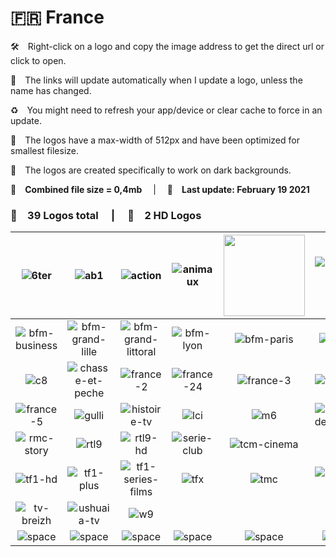 🇫🇷 France
===============

🛠 Right-click on a logo and copy the image address to get the direct url or click to open.

🔗 The links will update automatically when I update a logo, unless the name has changed.

♻️ You might need to refresh your app/device or clear cache to force in an update.

📐 The logos have a max-width of 512px and have been optimized for smallest filesize.

🖤 The logos are created specifically to work on dark backgrounds.

💾 __Combined file size = 0,4mb__  |  📅 __Last update: February 19 2021__  

### 🎨 __39 Logos total__  |  💎 __2 HD Logos__  

| ![6ter] | ![ab1] | ![action] | ![animaux] | <img src=https://raw.githubusercontent.com/Tapiosinn/tv-logos/master/countries/france/arte-fr.png height="130px"> | ![automoto-la-chaine] |
|:-:|:-:|:-:|:-:|:-:|:-:|
| ![bfm-business] | ![bfm-grand-lille] | ![bfm-grand-littoral] | ![bfm-lyon] | ![bfm-paris] | ![bfm-tv] |
| ![c8] | ![chasse-et-peche] | ![france-2] | ![france-24] | ![france-3] | ![france-4] |
| ![france-5] | ![gulli] | ![histoire-tv] | ![lci] | ![m6] | ![rmc-decouverte] |
| ![rmc-story] | ![rtl9] | ![rtl9-hd] | ![serie-club] | ![tcm-cinema] | ![tf1] |
| ![tf1-hd] | ![tf1-plus] | ![tf1-series-films] | ![tfx] | ![tmc] | ![tmc-plus] |
| ![tv-breizh] | ![ushuaia-tv] | ![w9] |  |  |  |
| ![space] | ![space] | ![space] | ![space] | ![space] | ![space] |

[6ter]:https://raw.githubusercontent.com/Tapiosinn/tv-logos/master/countries/france/6ter-fr.png
[ab1]:https://raw.githubusercontent.com/Tapiosinn/tv-logos/master/countries/france/ab1-fr.png
[action]:https://raw.githubusercontent.com/Tapiosinn/tv-logos/master/countries/france/action-fr.png
[animaux]:https://raw.githubusercontent.com/Tapiosinn/tv-logos/master/countries/france/animaux-fr.png
[arte]:https://raw.githubusercontent.com/Tapiosinn/tv-logos/master/countries/france/arte-fr.png
[automoto-la-chaine]:https://raw.githubusercontent.com/Tapiosinn/tv-logos/master/countries/france/automoto-la-chaine-fr.png
[bfm-business]:https://raw.githubusercontent.com/Tapiosinn/tv-logos/master/countries/france/bfm-business-fr.png
[bfm-grand-lille]:https://raw.githubusercontent.com/Tapiosinn/tv-logos/master/countries/france/bfm-grand-lille-fr.png
[bfm-grand-littoral]:https://raw.githubusercontent.com/Tapiosinn/tv-logos/master/countries/france/bfm-grand-littoral-fr.png
[bfm-lyon]:https://raw.githubusercontent.com/Tapiosinn/tv-logos/master/countries/france/bfm-lyon-fr.png
[bfm-paris]:https://raw.githubusercontent.com/Tapiosinn/tv-logos/master/countries/france/bfm-paris-fr.png
[bfm-tv]:https://raw.githubusercontent.com/Tapiosinn/tv-logos/master/countries/france/bfm-tv-fr.png
[c8]:https://raw.githubusercontent.com/Tapiosinn/tv-logos/master/countries/france/c8-fr.png
[chasse-et-peche]:https://raw.githubusercontent.com/Tapiosinn/tv-logos/master/countries/france/chasse-et-peche-fr.png
[france-2]:https://raw.githubusercontent.com/Tapiosinn/tv-logos/master/countries/france/france-2-fr.png
[france-24]:https://raw.githubusercontent.com/Tapiosinn/tv-logos/master/countries/france/france-24-fr.png
[france-3]:https://raw.githubusercontent.com/Tapiosinn/tv-logos/master/countries/france/france-3-fr.png
[france-4]:https://raw.githubusercontent.com/Tapiosinn/tv-logos/master/countries/france/france-4-fr.png
[france-5]:https://raw.githubusercontent.com/Tapiosinn/tv-logos/master/countries/france/france-5-fr.png
[gulli]:https://raw.githubusercontent.com/Tapiosinn/tv-logos/master/countries/france/gulli-fr.png
[histoire-tv]:https://raw.githubusercontent.com/Tapiosinn/tv-logos/master/countries/france/histoire-tv-fr.png
[lci]:https://raw.githubusercontent.com/Tapiosinn/tv-logos/master/countries/france/lci-fr.png
[m6]:https://raw.githubusercontent.com/Tapiosinn/tv-logos/master/countries/france/m6-fr.png
[rmc-decouverte]:https://raw.githubusercontent.com/Tapiosinn/tv-logos/master/countries/france/rmc-decouverte-fr.png
[rmc-story]:https://raw.githubusercontent.com/Tapiosinn/tv-logos/master/countries/france/rmc-story-fr.png
[rtl9]:https://raw.githubusercontent.com/Tapiosinn/tv-logos/master/countries/france/rtl9-fr.png
[rtl9-hd]:https://raw.githubusercontent.com/Tapiosinn/tv-logos/master/countries/france/hd/rtl9-hd-fr.png
[serie-club]:https://raw.githubusercontent.com/Tapiosinn/tv-logos/master/countries/france/serie-club-fr.png
[tcm-cinema]:https://raw.githubusercontent.com/Tapiosinn/tv-logos/master/countries/france/tcm-cinema-fr.png
[tf1]:https://raw.githubusercontent.com/Tapiosinn/tv-logos/master/countries/france/tf1-fr.png
[tf1-hd]:https://raw.githubusercontent.com/Tapiosinn/tv-logos/master/countries/france/hd/tf1-hd-fr.png
[tf1-plus]:https://raw.githubusercontent.com/Tapiosinn/tv-logos/master/countries/france/tf1-plus-fr.png
[tf1-series-films]:https://raw.githubusercontent.com/Tapiosinn/tv-logos/master/countries/france/tf1-series-films-fr.png
[tfx]:https://raw.githubusercontent.com/Tapiosinn/tv-logos/master/countries/france/tfx-fr.png
[tmc]:https://raw.githubusercontent.com/Tapiosinn/tv-logos/master/countries/france/tmc-fr.png
[tmc-plus]:https://raw.githubusercontent.com/Tapiosinn/tv-logos/master/countries/france/tmc-plus-fr.png
[tv-breizh]:https://raw.githubusercontent.com/Tapiosinn/tv-logos/master/countries/france/tv-breizh-fr.png
[ushuaia-tv]:https://raw.githubusercontent.com/Tapiosinn/tv-logos/master/countries/france/ushuaia-tv-fr.png
[w9]:https://raw.githubusercontent.com/Tapiosinn/tv-logos/master/countries/france/w9-fr.png

[space]:https://github.com/Tapiosinn/tv-logos/blob/master/misc/%CE%A9/space-1500.png
